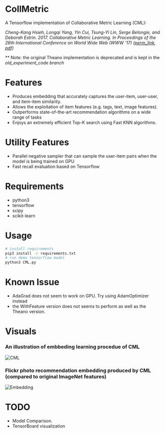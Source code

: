 # CollMetric

A Tensorflow implementation of Collaborative Metric Learning (CML): 

*Cheng-Kang Hsieh, Longqi Yang, Yin Cui, Tsung-Yi Lin, Serge Belongie, and Deborah Estrin. 2017. Collaborative Metric Learning. In Proceedings of the 26th International Conference on World Wide Web (WWW '17) ([perm_link](http://dl.acm.org/citation.cfm?id=3052639), [pdf](http://www.cs.cornell.edu/~ylongqi/paper/HsiehYCLBE17.pdf))*

** Note: the original Theano implementation is deprecated and is kept in the *old_experiment_code branch*
# Features
* Produces embedding that accurately captures the user-item, user-user, and item-item similarity. 
* Allows the exploitation of item features (e.g. tags, text, image features).
* Outperforms state-of-the-art recommendation algorithms on a wide range of tasks
* Enjoys an extremely efficient Top-K search using Fast KNN algorithms.

# Utility Features
* Parallel negative sampler that can sample the user-item pairs when the model is being trained on GPU
* Fast recall evaluation based on Tensorflow

# Requirements
 * python3
 * tensorflow
 * scipy
 * scikit-learn
# Usage
```bash
# install requirements
pip3 install -r requirements.txt
# run demo tensorflow model
python3 CML.py
```

# Known Issue
* AdaGrad does not seem to work on GPU. Try using AdamOptimizer instead
* the WithFeature version does not seems to perform as well as the Theano version.

# Visuals
### An illustration of embbeding learning procedue of CML
![CML](http://portalparts.acm.org/3060000/3052639/core/fp0554.jpg)
### Flickr photo recommendation embedding produced by CML (compared to original ImageNet features)
![Embedding](https://github.com/changun/CollMetric/blob/master/imgs/embedding.png?raw=true)
# TODO
* Model Comparison.
* TensorBoard visualization
